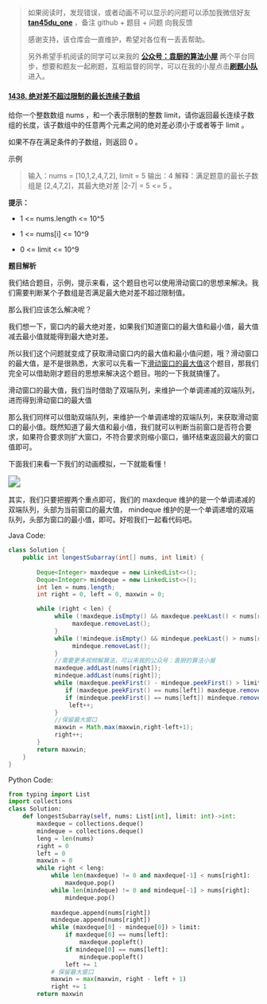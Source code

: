 > 如果阅读时，发现错误，或者动画不可以显示的问题可以添加我微信好友  **[tan45du_one](https://raw.githubusercontent.com/tan45du/tan45du.github.io/master/个人微信.15egrcgqd94w.jpg)** ，备注  github  + 题目 + 问题  向我反馈
>
> 感谢支持，该仓库会一直维护，希望对各位有一丢丢帮助。
>
> 另外希望手机阅读的同学可以来我的 <u>[**公众号：袁厨的算法小屋**](https://raw.githubusercontent.com/tan45du/test/master/微信图片_20210320152235.2pthdebvh1c0.png)</u> 两个平台同步，想要和题友一起刷题，互相监督的同学，可以在我的小屋点击<u>[**刷题小队**](https://raw.githubusercontent.com/tan45du/test/master/微信图片_20210320152235.2pthdebvh1c0.png)</u>进入。 

#### [1438. 绝对差不超过限制的最长连续子数组](https://leetcode-cn.com/problems/longest-continuous-subarray-with-absolute-diff-less-than-or-equal-to-limit/)

给你一个整数数组 nums ，和一个表示限制的整数 limit，请你返回最长连续子数组的长度，该子数组中的任意两个元素之间的绝对差必须小于或者等于 limit 。

如果不存在满足条件的子数组，则返回 0 。

示例

> 输入：nums = [10,1,2,4,7,2], limit = 5
> 输出：4 
> 解释：满足题意的最长子数组是 [2,4,7,2]，其最大绝对差 |2-7| = 5 <= 5 。

**提示：**

- 1 <= nums.length <= 10^5

- 1 <= nums[i] <= 10^9
- 0 <= limit <= 10^9

**题目解析**

我们结合题目，示例，提示来看，这个题目也可以使用滑动窗口的思想来解决。我们需要判断某个子数组是否满足最大绝对差不超过限制值。

那么我们应该怎么解决呢？

我们想一下，窗口内的最大绝对差，如果我们知道窗口的最大值和最小值，最大值减去最小值就能得到最大绝对差。

所以我们这个问题就变成了获取滑动窗口内的最大值和最小值问题，哦？滑动窗口的最大值，是不是很熟悉，大家可以先看一下[滑动窗口的最大值](https://leetcode-cn.com/problems/hua-dong-chuang-kou-de-zui-da-zhi-lcof/solution/yi-shi-pin-sheng-qian-yan-shuang-duan-du-mbga/)这个题目，那我们完全可以借助刚才题目的思想来解决这个题目。啪的一下我就搞懂了。

滑动窗口的最大值，我们当时借助了双端队列，来维护一个单调递减的双端队列，进而得到滑动窗口的最大值

那么我们同样可以借助双端队列，来维护一个单调递增的双端队列，来获取滑动窗口的最小值。既然知道了最大值和最小值，我们就可以判断当前窗口是否符合要求，如果符合要求则扩大窗口，不符合要求则缩小窗口，循环结束返回最大的窗口值即可。

下面我们来看一下我们的动画模拟，一下就能看懂！

<img src="https://img-blog.csdnimg.cn/20210320092423565.gif" style="zoom:150%;" />

其实，我们只要把握两个重点即可，我们的 maxdeque 维护的是一个单调递减的双端队列，头部为当前窗口的最大值， mindeque 维护的是一个单调递增的双端队列，头部为窗口的最小值，即可。好啦我们一起看代码吧。

Java Code:

```java
class Solution {
    public int longestSubarray(int[] nums, int limit) {
      
        Deque<Integer> maxdeque = new LinkedList<>();
        Deque<Integer> mindeque = new LinkedList<>();
        int len = nums.length;
        int right = 0, left = 0, maxwin = 0;

        while (right < len) {
             while (!maxdeque.isEmpty() && maxdeque.peekLast() < nums[right]) {
                  maxdeque.removeLast();
             }
             while (!mindeque.isEmpty() && mindeque.peekLast() > nums[right]) {
                  mindeque.removeLast();
             }
             //需要更多视频解算法，可以来我的公众号：袁厨的算法小屋
             maxdeque.addLast(nums[right]);
             mindeque.addLast(nums[right]);                        
             while (maxdeque.peekFirst() - mindeque.peekFirst() > limit) {
                if (maxdeque.peekFirst() == nums[left]) maxdeque.removeFirst();
                if (mindeque.peekFirst() == nums[left]) mindeque.removeFirst();
                 left++;
             }
             //保留最大窗口
             maxwin = Math.max(maxwin,right-left+1);
             right++;
        }
        return maxwin;
    }
}
```

Python Code:

```python
from typing import List
import collections
class Solution:
    def longestSubarray(self, nums: List[int], limit: int)->int:
        maxdeque = collections.deque()
        mindeque = collections.deque()
        leng = len(nums)
        right = 0
        left = 0
        maxwin = 0
        while right < leng:
            while len(maxdeque) != 0 and maxdeque[-1] < nums[right]:
                maxdeque.pop()
            while len(mindeque) != 0 and mindeque[-1] > nums[right]:
                mindeque.pop()
            
            maxdeque.append(nums[right])
            mindeque.append(nums[right])
            while (maxdeque[0] - mindeque[0]) > limit:
                if maxdeque[0] == nums[left]:
                    maxdeque.popleft()
                if mindeque[0] == nums[left]:
                    mindeque.popleft()
                left += 1
            # 保留最大窗口
            maxwin = max(maxwin, right - left + 1)
            right += 1
        return maxwin
```

